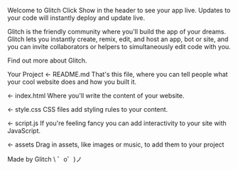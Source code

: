 Welcome to Glitch
Click Show in the header to see your app live. Updates to your code will instantly deploy and update live.

Glitch is the friendly community where you'll build the app of your dreams. Glitch lets you instantly create, remix, edit, and host an app, bot or site, and you can invite collaborators or helpers to simultaneously edit code with you.

Find out more about Glitch.

Your Project
← README.md
That's this file, where you can tell people what your cool website does and how you built it.

← index.html
Where you'll write the content of your website.

← style.css
CSS files add styling rules to your content.

← script.js
If you're feeling fancy you can add interactivity to your site with JavaScript.

← assets
Drag in assets, like images or music, to add them to your project

Made by Glitch
\ ゜o゜)ノ
